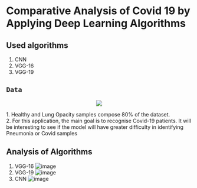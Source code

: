 # Comparative Analysis of Covid 19  by Applying Deep Learning Algorithms

## Used algorithms
  1. CNN
  2. VGG-16 
  3. VGG-19


## `Data` 
<p align="center">
  <img src="https://user-images.githubusercontent.com/44699945/166630549-d3ce0159-1281-47d4-b788-77257a9ff411.png">
</p>
  1. Healthy and Lung Opacity samples compose 80% of the dataset.<br>
  2. For this application, the main goal is to recognise Covid-19 patients. It will be interesting to see if the model will have greater difficulty in identifying Pneumonia or Covid samples


## Analysis of Algorithms
1. VGG-16
  ![image](https://user-images.githubusercontent.com/44699945/166652471-f59162a0-eef1-4265-b15c-7d68deffd492.png)
2. VGG-19
  ![image](https://user-images.githubusercontent.com/44699945/166652564-69674f04-7861-4188-9ed1-e0aef2821b33.png)
3. CNN
  ![image](https://user-images.githubusercontent.com/44699945/166657570-86aac426-fdb6-4ba8-b6e0-9ab2ceca0184.png)
